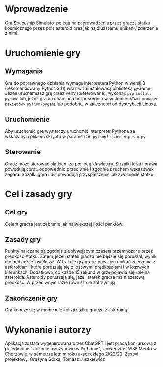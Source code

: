 # Wprowadzenie
  Gra Spaceship Simulator polega na poprowadzeniu przez gracza statku kosmicznego przez pole asteroid oraz jak najdłuższemu unikaniu zderzenia z nimi.

# Uruchomienie gry
## Wymagania
  Gra do poprawnego działania wymaga interpretera Python w wersji 3 (rekomendowany Python 3.11) wraz w zainstalowaną biblioteką pyGame.
  Jeżeli uruchamiasz grę przez venv (preferowane), wykonaj: `pip install pygame` lub, jeżeli gra uruchamiana bezpośrednio w systemie: 
  `<Twój manager pakietów> python-pygame` lub podobne, w zależności od dystrybucji Linuxa.

## Uruchomienie
  Aby uruchomić grę wystarczy uruchomić interpreter Pythona ze wskazanym plikiem skryptu w parametrze: `python3 spaceship_sim.py`

## Sterowanie
  Gracz może sterować statkiem za pomocą klawiatury. Strzałki lewa i prawa powodują obrót, odpowiednio przeciwnie i zgodnie z ruchem
wskazówek zegara. Strzałki góra i dół powodują przyspieszenie lub zwolnienie statku.

# Cel i zasady gry
## Cel gry
  Celem gracza jest zebranie jak największej ilości punktów. 

## Zasady gry
  Punkty naliczane są zgodnie z upływającym czasem przemnożone przez prędkość statku.
Zatem, jeżeli statek gracza nie będzie się poruszał, wynik nie będzie się zwiększał.
  W trakcie gry gracz powinien unikać zderzenia z asteroidami, które poruszają się z losowymi prędkościami i w losowych kierunkach.
Dodatkowo, co każde 15 sekund w grze pojawia się kolejna asteroida. 
Asteroidy poruszają się, jeżeli statek gracza ma niezerową prędkość. W przeciwnym razie również się zatrzymują.

## Zakończenie gry
  Gra kończy się w momencie kolizji statku gracza z asteroidą.

# Wykonanie i autorzy
  Aplikacja została wygenerowana przez ChatGPT i jest pracą konkursową z przedmiotu: "Uczenie maszynowe w Pythonie", 
Uniwersytet WSB Merito w Chorzowie, w semetrze letnim roku akadeckiego 2022/23.
  Zespół projektowy: Grażyna Górka, Tomasz Juszkiewicz

